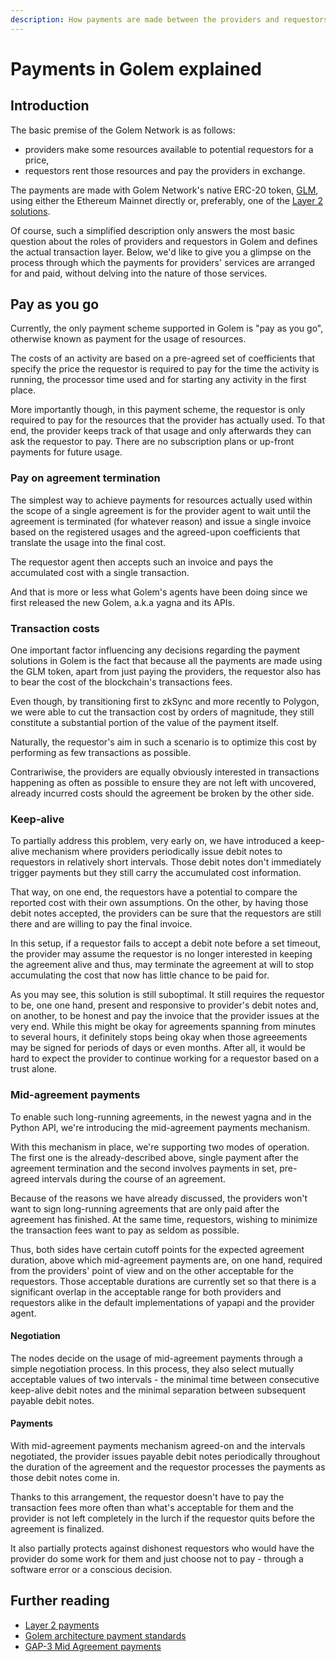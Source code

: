 ```yaml
---
description: How payments are made between the providers and requestors within the Golem Network.
---
```


# Payments in Golem explained

## Introduction

The basic premise of the Golem Network is as follows:
* providers make some resources available to potential requestors for a price,
* requestors rent those resources and pay the providers in exchange.

The payments are made with Golem Network's native ERC-20 token, [GLM](https://etherscan.io/token/0x7DD9c5Cba05E151C895FDe1CF355C9A1D5DA6429), using either the Ethereum Mainnet directly or, preferably, one of the [Layer 2 solutions](layer-2-payments.md).

Of course, such a simplified description only answers the most basic question about the roles of providers and requestors in Golem and defines the actual transaction layer. Below, we'd like to give you a glimpse on the process through which the payments for providers' services are arranged for and paid, without delving into the nature of those services.

## Pay as you go

Currently, the only payment scheme supported in Golem is "pay as you go", otherwise known as payment for the usage of resources.

The costs of an activity are based on a pre-agreed set of coefficients that specify the price the requestor is required to pay for the time the activity is running, the processor time used and for starting any activity in the first place.

More importantly though, in this payment scheme, the requestor is only required to pay for the resources that the provider has actually used. To that end, the provider keeps track of that usage and only afterwards they can ask the requestor to pay. There are no subscription plans or up-front payments for future usage.

### Pay on agreement termination

The simplest way to achieve payments for resources actually used within the scope of a single agreement is for the provider agent to wait until the agreement is terminated (for whatever reason) and issue a single invoice based on the registered usages and the agreed-upon coefficients that translate the usage into the final cost.

The requestor agent then accepts such an invoice and pays the accumulated cost with a single transaction.

And that is more or less what Golem's agents have been doing since we first released the new Golem, a.k.a yagna and its APIs.

### Transaction costs

One important factor influencing any decisions regarding the payment solutions in Golem is the fact that because all the payments are made using the GLM token, apart from just paying the providers, the requestor also has to bear the cost of the blockchain's transactions fees.

Even though, by transitioning first to zkSync and more recently to Polygon, we were able to cut the transaction cost by orders of magnitude, they still constitute a substantial portion of the value of the payment itself.

Naturally, the requestor's aim in such a scenario is to optimize this cost by performing as few transactions as possible. 

Contrariwise, the providers are equally obviously interested in transactions happening as often as possible to ensure they are not left with uncovered, already incurred costs should the agreement be broken by the other side.

### Keep-alive

To partially address this problem, very early on, we have introduced a keep-alive mechanism where providers periodically issue debit notes to requestors in relatively short intervals. Those debit notes don't immediately trigger payments but they still carry the accumulated cost information.

That way, on one end, the requestors have a potential to compare the reported cost with their own assumptions. On the other, by having those debit notes accepted, the providers can be sure that the requestors are still there and are willing to pay the final invoice.

In this setup, if a requestor fails to accept a debit note before a set timeout, the provider may assume the requestor is no longer interested in keeping the agreement alive and thus, may terminate the agreement at will to stop accumulating the cost that now has little chance to be paid for.

As you may see, this solution is still suboptimal. It still requires the requestor to be, one one hand, present and responsive to provider's debit notes and, on another, to be honest and pay the invoice that the provider issues at the very end. While this might be okay for agreements spanning from minutes to several hours, it definitely stops being okay when those agreeements may be signed for periods of days or even months. After all, it would be hard to expect the provider to continue working for a requestor based on a trust alone.

### Mid-agreement payments

To enable such long-running agreements, in the newest yagna and in the Python API, we're introducing the mid-agreement payments mechanism.

With this mechanism in place, we're supporting two modes of operation. The first one is the already-described above, single payment after the agreement termination and the second involves payments in set, pre-agreed intervals during the course of an agreement.

Because of the reasons we have already discussed, the providers won't want to sign long-running agreements that are only paid after the agreement has finished. At the same time, requestors, wishing to minimize the transaction fees want to pay as seldom as possible.

Thus, both sides have certain cutoff points for the expected agreement duration, above which mid-agreement payments are, on one hand, required from the providers' point of view and on the other acceptable for the requestors. Those acceptable durations are currently set so that there is a significant overlap in the acceptable range for both providers and requestors alike in the default implementations of yapapi and the provider agent.

#### Negotiation

The nodes decide on the usage of mid-agreement payments through a simple negotiation process. In this process, they also select mutually acceptable values of two intervals - the minimal time between consecutive keep-alive debit notes and the minimal separation between subsequent payable debit notes.

#### Payments

With mid-agreement payments mechanism agreed-on and the intervals negotiated, the provider issues payable debit notes periodically throughout the duration of the agreement and the requestor processes the payments as those debit notes come in.

Thanks to this arrangement, the requestor doesn't have to pay the transaction fees more often than what's acceptable for them and the provider is not left completely in the lurch if the requestor quits before the agreement is finalized.

It also partially protects against dishonest requestors who would have the provider do some work for them and just choose not to pay - through a software error or a conscious decision.

## Further reading

* [Layer 2 payments](layer-2-payments.md)
* [Golem architecture payment standards](https://github.com/golemfactory/golem-architecture/tree/master/standards/3-commercial/com)
* [GAP-3 Mid Agreement payments](https://github.com/golemfactory/golem-architecture/blob/master/gaps/gap-3_mid_agreement_payments/gap-3_mid_agreement_payments.md)

